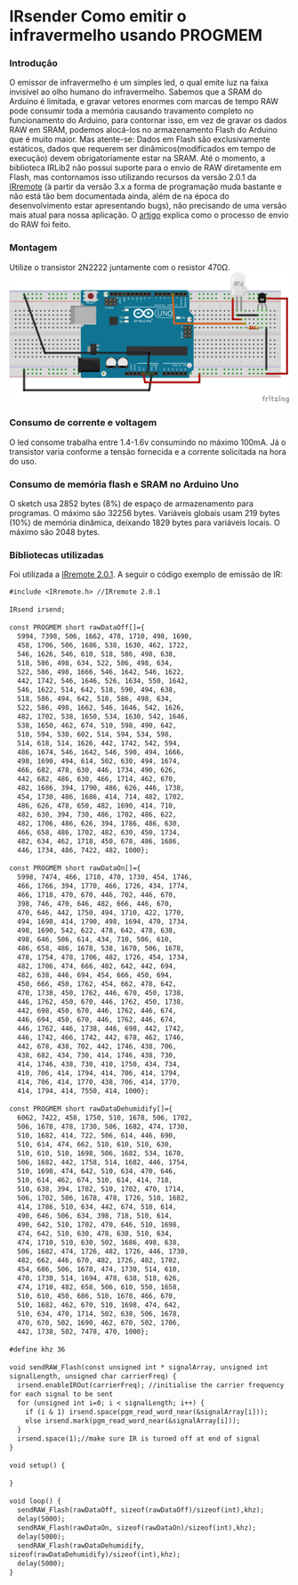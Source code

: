 

# IRsender Como emitir o infravermelho usando PROGMEM
### Introdução
O emissor de infravermelho é um simples led, o qual emite luz na faixa invisível ao olho humano do infravermelho. Sabemos que a SRAM do Arduino é limitada, e gravar vetores enormes com marcas de tempo RAW pode consumir toda a memória causando travamento completo no funcionamento do Arduino, para contornar isso, em vez de gravar os dados RAW em SRAM, podemos alocá-los no armazenamento Flash do Arduino que é muito maior. Mas atente-se: Dados em Flash são exclusivamente estáticos, dados que requerem ser dinâmicos(modificados em tempo de execução) devem obrigatoriamente estar na SRAM. Até o momento, a biblioteca IRLib2 não possui suporte para o envio de RAW diretamente em Flash, mas contornamos isso utilizando recursos da versão 2.0.1 da [IRremote](https://www.arduino.cc/reference/en/libraries/irremote/) (à partir da versão 3.x a forma de programação muda bastante e não está tão bem documentada ainda, além de na época do desenvolvimento estar apresentando bugs), não precisando de uma versão mais atual para nossa aplicação. O [artigo](https://www.analysir.com/blog/2016/04/11/sending-long-ac-signals-flash-irremote/) explica como o processo de envio do RAW foi feito.
### Montagem
Utilize o transistor 2N2222 juntamente com o resistor 470Ω.
![a](a.png) 

### Consumo de corrente e voltagem
O led consome trabalha entre 1.4-1.6v consumindo no máximo 100mA. Já o transistor varia conforme a tensão fornecida e a corrente solicitada na hora do uso.
### Consumo de memória flash e SRAM no Arduino Uno
O sketch usa 2852 bytes (8%) de espaço de armazenamento para programas. O máximo são 32256 bytes.
Variáveis globais usam 219 bytes (10%) de memória dinâmica, deixando 1829 bytes para variáveis locais. O máximo são 2048 bytes.
### Bibliotecas utilizadas
Foi utilizada a [IRremote 2.0.1](https://www.arduino.cc/reference/en/libraries/irremote/).  A seguir o código exemplo de emissão de IR:
```
#include <IRremote.h> //IRremote 2.0.1

IRsend irsend;

const PROGMEM short rawDataOff[]={
  5994, 7398, 506, 1662, 478, 1710, 498, 1690, 
  458, 1706, 506, 1686, 538, 1630, 462, 1722, 
  546, 1626, 546, 610, 518, 586, 498, 638, 
  518, 586, 498, 634, 522, 586, 498, 634, 
  522, 586, 498, 1666, 546, 1642, 546, 1622, 
  442, 1742, 546, 1646, 526, 1634, 550, 1642, 
  546, 1622, 514, 642, 518, 590, 494, 638, 
  518, 586, 494, 642, 518, 586, 498, 634, 
  522, 586, 498, 1662, 546, 1646, 542, 1626, 
  482, 1702, 538, 1650, 534, 1630, 542, 1646, 
  538, 1650, 462, 674, 510, 598, 490, 642, 
  510, 594, 530, 602, 514, 594, 534, 598, 
  514, 618, 514, 1626, 442, 1742, 542, 594, 
  486, 1674, 546, 1642, 546, 590, 494, 1666, 
  498, 1690, 494, 614, 502, 630, 494, 1674, 
  466, 682, 478, 630, 446, 1734, 490, 626, 
  442, 682, 486, 630, 466, 1714, 462, 670, 
  482, 1686, 394, 1790, 486, 626, 446, 1738, 
  454, 1730, 486, 1686, 414, 714, 482, 1702, 
  486, 626, 478, 650, 482, 1690, 414, 710, 
  482, 630, 394, 730, 486, 1702, 486, 622, 
  482, 1706, 486, 626, 394, 1786, 486, 630, 
  466, 658, 486, 1702, 482, 630, 450, 1734, 
  482, 634, 462, 1718, 450, 678, 486, 1686, 
  446, 1734, 486, 7422, 482, 1000};

const PROGMEM short rawDataOn[]={
  5998, 7474, 466, 1718, 470, 1730, 454, 1746, 
  466, 1766, 394, 1770, 466, 1726, 434, 1774, 
  466, 1718, 470, 670, 446, 702, 446, 670, 
  398, 746, 470, 646, 482, 666, 446, 670, 
  470, 646, 442, 1750, 494, 1710, 422, 1770, 
  494, 1698, 414, 1790, 498, 1694, 470, 1734, 
  498, 1690, 542, 622, 478, 642, 478, 638, 
  498, 646, 506, 614, 434, 710, 506, 610, 
  486, 658, 486, 1678, 538, 1670, 506, 1678, 
  478, 1754, 478, 1706, 482, 1726, 454, 1734, 
  482, 1706, 474, 666, 482, 642, 442, 694, 
  482, 638, 446, 694, 454, 666, 450, 694, 
  450, 666, 450, 1762, 454, 662, 478, 642, 
  470, 1738, 450, 1762, 446, 670, 450, 1738, 
  446, 1762, 450, 670, 446, 1762, 450, 1738, 
  442, 698, 450, 670, 446, 1762, 446, 674, 
  446, 694, 450, 670, 446, 1762, 446, 674, 
  446, 1762, 446, 1738, 446, 698, 442, 1742, 
  446, 1742, 466, 1742, 442, 678, 462, 1746, 
  442, 678, 438, 702, 442, 1746, 438, 706, 
  438, 682, 434, 730, 414, 1746, 438, 730, 
  414, 1746, 438, 730, 410, 1750, 434, 734, 
  410, 706, 414, 1794, 414, 706, 414, 1794, 
  414, 706, 414, 1770, 438, 706, 414, 1770, 
  414, 1794, 414, 7550, 414, 1000};

const PROGMEM short rawDataDehumidify[]={
  6062, 7422, 458, 1750, 510, 1678, 506, 1702, 
  506, 1678, 478, 1730, 506, 1682, 474, 1730, 
  510, 1682, 414, 722, 506, 614, 446, 690, 
  510, 614, 474, 662, 510, 610, 510, 630, 
  510, 610, 510, 1698, 506, 1682, 534, 1670, 
  506, 1682, 442, 1758, 514, 1682, 446, 1754, 
  510, 1698, 474, 642, 510, 634, 470, 646, 
  510, 614, 462, 674, 510, 614, 414, 718, 
  510, 638, 394, 1782, 510, 1702, 470, 1714, 
  506, 1702, 506, 1678, 478, 1726, 510, 1682, 
  414, 1786, 510, 634, 442, 674, 510, 614, 
  490, 646, 506, 634, 398, 718, 510, 614, 
  490, 642, 510, 1702, 470, 646, 510, 1698, 
  474, 642, 510, 630, 478, 638, 510, 634, 
  474, 1710, 510, 630, 502, 1686, 498, 638, 
  506, 1682, 474, 1726, 482, 1726, 446, 1738, 
  482, 662, 446, 670, 482, 1726, 482, 1702, 
  454, 686, 506, 1678, 474, 1730, 514, 610, 
  470, 1730, 514, 1694, 478, 638, 518, 626, 
  474, 1710, 482, 658, 506, 610, 550, 1658, 
  510, 610, 450, 686, 510, 1678, 466, 670, 
  510, 1682, 462, 670, 510, 1698, 474, 642, 
  510, 634, 470, 1714, 502, 638, 506, 1678, 
  470, 670, 502, 1690, 462, 670, 502, 1706, 
  442, 1738, 502, 7478, 470, 1000};

#define khz 36

void sendRAW_Flash(const unsigned int * signalArray, unsigned int signalLength, unsigned char carrierFreq) {
  irsend.enableIROut(carrierFreq); //initialise the carrier frequency for each signal to be sent
  for (unsigned int i=0; i < signalLength; i++) {
    if (i & 1) irsend.space(pgm_read_word_near(&signalArray[i]));
    else irsend.mark(pgm_read_word_near(&signalArray[i]));
  }
  irsend.space(1);//make sure IR is turned off at end of signal
}

void setup() {

}

void loop() {
  sendRAW_Flash(rawDataOff, sizeof(rawDataOff)/sizeof(int),khz);
  delay(5000);
  sendRAW_Flash(rawDataOn, sizeof(rawDataOn)/sizeof(int),khz);
  delay(5000);
  sendRAW_Flash(rawDataDehumidify, sizeof(rawDataDehumidify)/sizeof(int),khz);
  delay(5000);
}
```
